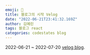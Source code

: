 ```yaml
---
emoji: 👋
title: 블로그의 시작 Velog
date: "2022-06-21T23:41:32.169Z"
author: 김예린
tags: 블로그 react
categories: codestates blog
---
```


2022-06-21 ~ 2022-07-20 [velog blog](https://velog.io/@dpfls0515).